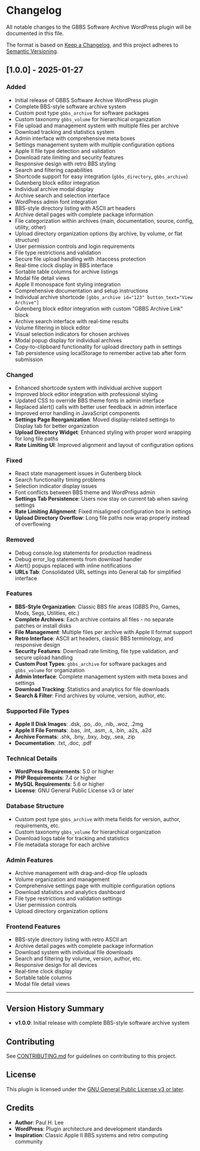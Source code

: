 # Changelog

All notable changes to the GBBS Software Archive WordPress plugin will be documented in this file.

The format is based on [Keep a Changelog](https://keepachangelog.com/en/1.0.0/),
and this project adheres to [Semantic Versioning](https://semver.org/spec/v2.0.0.html).

## [1.0.0] - 2025-01-27

### Added
- Initial release of GBBS Software Archive WordPress plugin
- Complete BBS-style software archive system
- Custom post type `gbbs_archive` for software packages
- Custom taxonomy `gbbs_volume` for hierarchical organization
- File upload and management system with multiple files per archive
- Download tracking and statistics system
- Admin interface with comprehensive meta boxes
- Settings management system with multiple configuration options
- Apple II file type detection and validation
- Download rate limiting and security features
- Responsive design with retro BBS styling
- Search and filtering capabilities
- Shortcode support for easy integration (`gbbs_directory`, `gbbs_archive`)
- Gutenberg block editor integration
- Individual archive modal display
- Archive search and selection interface
- WordPress admin font integration
- BBS-style directory listing with ASCII art headers
- Archive detail pages with complete package information
- File categorization within archives (main, documentation, source, config, utility, other)
- Upload directory organization options (by archive, by volume, or flat structure)
- User permission controls and login requirements
- File type restrictions and validation
- Secure file upload handling with .htaccess protection
- Real-time clock display in BBS interface
- Sortable table columns for archive listings
- Modal file detail views
- Apple II monospace font styling integration
- Comprehensive documentation and setup instructions
- Individual archive shortcode `[gbbs_archive id="123" button_text="View Archive"]`
- Gutenberg block editor integration with custom "GBBS Archive Link" block
- Archive search interface with real-time results
- Volume filtering in block editor
- Visual selection indicators for chosen archives
- Modal popup display for individual archives
- Copy-to-clipboard functionality for upload directory path in settings
- Tab persistence using localStorage to remember active tab after form submission

### Changed
- Enhanced shortcode system with individual archive support
- Improved block editor integration with professional styling
- Updated CSS to override BBS theme fonts in admin interface
- Replaced alert() calls with better user feedback in admin interface
- Improved error handling in JavaScript components
- **Settings Page Reorganization**: Moved display-related settings to Display tab for better organization
- **Upload Directory Widget**: Enhanced styling with proper word wrapping for long file paths
- **Rate Limiting UI**: Improved alignment and layout of configuration options

### Fixed
- React state management issues in Gutenberg block
- Search functionality timing problems
- Selection indicator display issues
- Font conflicts between BBS theme and WordPress admin
- **Settings Tab Persistence**: Users now stay on current tab when saving settings
- **Rate Limiting Alignment**: Fixed misaligned configuration box in settings
- **Upload Directory Overflow**: Long file paths now wrap properly instead of overflowing

### Removed
- Debug console.log statements for production readiness
- Debug error_log statements from download handler
- Alert() popups replaced with inline notifications
- **URLs Tab**: Consolidated URL settings into General tab for simplified interface

### Features
- **BBS-Style Organization**: Classic BBS file areas (GBBS Pro, Games, Mods, Segs, Utilities, etc.)
- **Complete Archives**: Each archive contains all files - no separate patches or install disks
- **File Management**: Multiple files per archive with Apple II format support
- **Retro Interface**: ASCII art headers, classic BBS terminology, and responsive design
- **Security Features**: Download rate limiting, file type validation, and secure upload handling
- **Custom Post Types**: `gbbs_archive` for software packages and `gbbs_volume` for organization
- **Admin Interface**: Complete management system with meta boxes and settings
- **Download Tracking**: Statistics and analytics for file downloads
- **Search & Filter**: Find archives by volume, version, author, etc.

### Supported File Types
- **Apple II Disk Images**: .dsk, .po, .do, .nib, .woz, .2mg
- **Apple II File Formats**: .bas, .int, .asm, .s, .bin, .a2s, .a2d
- **Archive Formats**: .shk, .bny, .bxy, .bqy, .sea, .zip
- **Documentation**: .txt, .doc, .pdf

### Technical Details
- **WordPress Requirements**: 5.0 or higher
- **PHP Requirements**: 7.4 or higher
- **MySQL Requirements**: 5.6 or higher
- **License**: GNU General Public License v3 or later

### Database Structure
- Custom post type `gbbs_archive` with meta fields for version, author, requirements, etc.
- Custom taxonomy `gbbs_volume` for hierarchical organization
- Download logs table for tracking and statistics
- File metadata storage for each archive

### Admin Features
- Archive management with drag-and-drop file uploads
- Volume organization and management
- Comprehensive settings page with multiple configuration options
- Download statistics and analytics dashboard
- File type restrictions and validation settings
- User permission controls
- Upload directory organization options

### Frontend Features
- BBS-style directory listing with retro ASCII art
- Archive detail pages with complete package information
- Download system with individual file downloads
- Search and filtering by volume, version, author, etc.
- Responsive design for all devices
- Real-time clock display
- Sortable table columns
- Modal file detail views

---

## Version History Summary

- **v1.0.0**: Initial release with complete BBS-style software archive system

## Contributing

See [CONTRIBUTING.md](CONTRIBUTING.md) for guidelines on contributing to this project.

## License

This plugin is licensed under the [GNU General Public License v3 or later](LICENSE).

## Credits

- **Author**: Paul H. Lee
- **WordPress**: Plugin architecture and development standards
- **Inspiration**: Classic Apple II BBS systems and retro computing community
